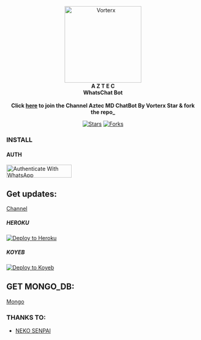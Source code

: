 <p align="center">
  <a href="https://whatsapp.com/channel/0029VaEOj2v1CYoTrXmyaG1s" target="_blank">
  <img src="https://i.ibb.co/frX9YvD/OIG.jpg" alt="Vorterx" width="200" height="200">
  </a>
  <br>
  <strong>A Z T E C</strong><br>
  <strong>WhatsChat Bot</strong><br><br>
  <strong>Click <a href="https://whatsapp.com/channel/0029VaESU9kADTO6g5Wozv2c" target="_blank">here</a> to join the Channel Aztec MD ChatBot By Vorterx Star & fork the repo_</strong>
</p>
<p align="center">
<a 
href="https://github.com/Vorterx/Aztec-MD/stargazers/"><img title="Stars" src="https://img.shields.io/github/stars/Vorterx/Aztec-MD?color=red&style=flat-square"></a>
<a href="https://github.com/Vorterx/Aztec-MD/network/members"><img title="Forks" src="https://img.shields.io/github/forks/Vorterx/Aztec-MD?color=red&style=flat-square"></a>

### INSTALL
#### AUTH
<a href="https://leonwabot.onrender.com/qr" target="_blank">
  <img src="https://img.shields.io/badge/Authenticate_with_WhatsApp-25D366" alt="Authenticate With WhatsApp" width="170" height="34">
</a>

## Get updates:
[Channel](https://whatsapp.com/channel/0029VaESU9kADTO6g5Wozv2c)

##### HEROKU
[![Deploy to Heroku](https://www.herokucdn.com/deploy/button.svg)](https://heroku.com/deploy?template=https://github.com/Vorterx/Aztec-MD)

##### KOYEB
[![Deploy to Koyeb](https://www.koyeb.com/static/images/deploy/button.svg)](https://app.koyeb.com/apps/deploy?
)<br>

## GET MONGO_DB:
[Mongo](https://www.mongodb.com/atlas/database)

### THANKS TO:
- [NEKO SENPAI](https://github.com/NekoSenpai69)
